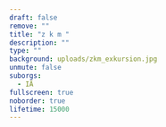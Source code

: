 ```yaml
---
draft: false
remove: ""
title: "z k m "
description: ""
type: ""
background: uploads/zkm_exkursion.jpg
unmute: false
suborgs:
  - IÄ
fullscreen: true
noborder: true
lifetime: 15000
---
```

